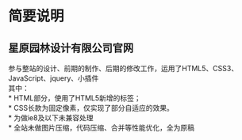 简要说明
========================
星原园林设计有限公司官网
----------------------------

参与整站的设计、前期的制作、后期的修改工作，运用了HTML5、CSS3、JavaScript、jquery、小插件<br>
其中：<br>
    * HTML部分，使用了HTML5新增的标签；  <br>
    * CSS长款为固定像素，仅实现了部分自适应的效果。<br>
    * 为做ie8及以下未兼容处理<br>
    * 全站未做图片压缩，代码压缩、合并等性能优化，全为原稿<br>
